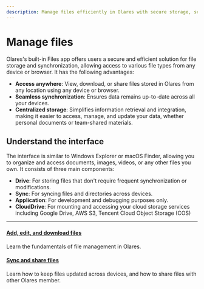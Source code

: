```yaml
---
description: Manage files efficiently in Olares with secure storage, seamless synchronization across devices, and centralized file management capabilities.
---
```

# Manage files

Olares's built-in Files app offers users a secure and efficient solution for file storage and synchronization, allowing access to various file types from any device or browser. It has the following advantages:

* **Access anywhere**: View, download, or share files stored in Olares from any location using any device or browser.
* **Seamless synchronization**: Ensures data remains up-to-date across all your devices.
* **Centralized storage**: Simplifies information retrieval and integration, making it easier to access, manage, and update your data, whether personal documents or team-shared materials.

## Understand the interface
The interface is similar to Windows Explorer or macOS Finder, allowing you to organize and access documents, images, videos, or any other files you own.
It consists of three main components:

* **Drive**: For storing files that don't require frequent synchronization or modifications.
* **Sync**: For syncing files and directories across devices.
* **Application**: For development and debugging purposes only.
* **CloudDrive**: For mounting and accessing your cloud storage services including Google Drive, AWS S3, Tencent Cloud Object Storage (COS) 

---
<div>
<h4><a href="./add-edit-download">Add, edit, and download files</a></h4>
Learn the fundamentals of file management in Olares.
</div>

<div>
<h4><a href="./sync-share">Sync and share files</a></h4>
Learn how to keep files updated across devices, and how to share files with other Olares member.
</div>


